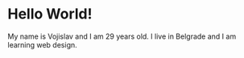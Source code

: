 # Hello World!

My name is Vojislav and I am 29 years old. I live in Belgrade and I am learning web design.
